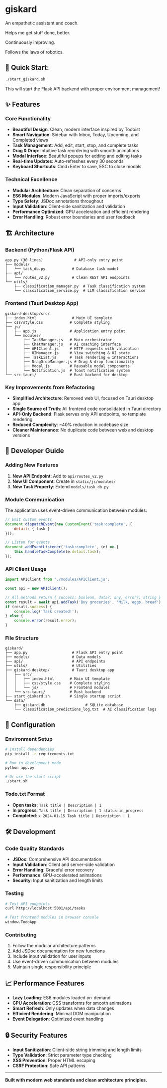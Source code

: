 # giskard

An empathetic assistant and coach. 

Helps me get stuff done, better. 

Continuously improving. 

Follows the laws of robotics.


## 🚀 Quick Start:

```bash
./start_giskard.sh
```

This will start the Flask API backend with proper environment management!

## ✨ Features

### **Core Functionality**
- **Beautiful Design**: Clean, modern interface inspired by Todoist
- **Smart Navigation**: Sidebar with Inbox, Today, Upcoming, and Completed views
- **Task Management**: Add, edit, start, stop, and complete tasks
- **Drag & Drop**: Intuitive task reordering with smooth animations
- **Modal Interface**: Beautiful popups for adding and editing tasks
- **Real-time Updates**: Auto-refreshes every 30 seconds
- **Keyboard Shortcuts**: Cmd+Enter to save, ESC to close modals

### **Technical Excellence**
- **Modular Architecture**: Clean separation of concerns
- **ES6 Modules**: Modern JavaScript with proper imports/exports
- **Type Safety**: JSDoc annotations throughout
- **Input Validation**: Client-side sanitization and validation
- **Performance Optimized**: GPU acceleration and efficient rendering
- **Error Handling**: Robust error boundaries and user feedback

## 🏗️ Architecture

### **Backend (Python/Flask API)**
```
app.py (30 lines)              # API-only entry point
├── models/
│   └── task_db.py            # Database task model
├── api/
│   └── routes_v2.py          # Clean REST API endpoints
└── utils/
    ├── classification_manager.py  # Task classification system
    └── classification_service.py  # LLM classification service
```

### **Frontend (Tauri Desktop App)**
```
giskard-desktop/src/
├── index.html                # Main UI template
├── css/style.css            # Complete styling
├── js/
│   ├── app.js               # Application entry point
│   └── modules/
│       ├── TaskManager.js   # Main orchestrator
│       ├── ChatManager.js   # AI coaching interface
│       ├── APIClient.js     # HTTP requests with validation
│       ├── UIManager.js     # View switching & UI state
│       ├── TaskList.js      # Task rendering & interactions
│       ├── DragDropManager.js # Drag & drop functionality
│       ├── Modal.js         # Reusable modal components
│       └── Notification.js  # Toast notification system
└── src-tauri/               # Rust backend for desktop
```

### **Key Improvements from Refactoring**
- **Simplified Architecture**: Removed web UI, focused on Tauri desktop app
- **Single Source of Truth**: All frontend code consolidated in Tauri directory
- **API-Only Backend**: Flask serves only API endpoints, no template rendering
- **Reduced Complexity**: ~40% reduction in codebase size
- **Cleaner Maintenance**: No duplicate code between web and desktop versions

## 📖 Developer Guide

### **Adding New Features**

1. **New API Endpoint**: Add to `api/routes_v2.py`
2. **New UI Component**: Create in `static/js/modules/`
3. **New Task Property**: Extend `models/task_db.py`

### **Module Communication**
The application uses event-driven communication between modules:

```javascript
// Emit custom events
document.dispatchEvent(new CustomEvent('task:complete', { 
    detail: { task } 
}));

// Listen for events
document.addEventListener('task:complete', (e) => {
    this.handleTaskComplete(e.detail.task);
});
```

### **API Client Usage**
```javascript
import APIClient from './modules/APIClient.js';

const api = new APIClient();

// All methods return { success: boolean, data?: any, error?: string }
const result = await api.addTask('Buy groceries', 'Milk, eggs, bread');
if (result.success) {
    console.log('Task created!');
} else {
    console.error(result.error);
}
```

### **File Structure**
```
giskard/
├── app.py                    # Flask API entry point
├── models/                   # Data models
├── api/                      # API endpoints
├── utils/                    # Utilities
├── giskard-desktop/          # Tauri desktop app
│   ├── src/
│   │   ├── index.html       # Main UI template
│   │   ├── css/style.css    # Complete styling
│   │   └── js/              # Frontend modules
│   └── src-tauri/           # Rust backend
├── start_giskard.sh         # Single startup script
└── data/
    ├── giskard.db                  # SQLite database
    └── classification_predictions_log.txt  # AI classification logs
```

## 🔧 Configuration

### **Environment Setup**
```bash
# Install dependencies
pip install -r requirements.txt

# Run in development mode
python app.py

# Or use the start script
./start.sh
```

### **Todo.txt Format**
- **Open tasks**: `Task title | Description | 1`
- **In progress**: `Task title | Description | 1 status:in_progress`
- **Completed**: `x 2024-01-15 Task title | Description | 1`

## 🛠️ Development

### **Code Quality Standards**
- **JSDoc**: Comprehensive API documentation
- **Input Validation**: Client and server-side validation
- **Error Handling**: Graceful error recovery
- **Performance**: GPU-accelerated animations
- **Security**: Input sanitization and length limits

### **Testing**
```bash
# Test API endpoints
curl http://localhost:5001/api/tasks

# Test frontend modules in browser console
window.TodoApp
```

### **Contributing**
1. Follow the modular architecture patterns
2. Add JSDoc documentation for new functions
3. Include input validation for user inputs
4. Use event-driven communication between modules
5. Maintain single responsibility principle

## 📈 Performance Features

- **Lazy Loading**: ES6 modules loaded on-demand
- **GPU Acceleration**: CSS transforms for smooth animations
- **Smart Refresh**: Only updates when data changes
- **Efficient Rendering**: Minimal DOM manipulation
- **Event Delegation**: Optimized event handling

## 🔒 Security Features

- **Input Sanitization**: Client-side string trimming and length limits
- **Type Validation**: Strict parameter type checking
- **XSS Prevention**: Proper HTML escaping
- **CSRF Protection**: Safe API patterns

---

**Built with modern web standards and clean architecture principles.**
